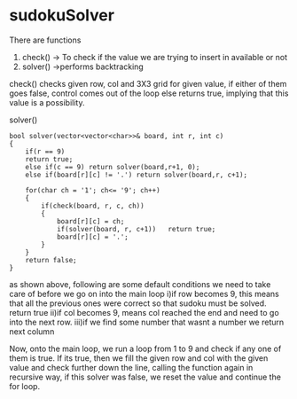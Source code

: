 # sudokuSolver

There are functions
1) check() -> To check if the value we are trying to insert in available or not
2) solver() ->performs backtracking

check()
checks given row, col and 3X3 grid for given value, if either of them goes false, control comes out of the loop
else returns true, implying that this value is a possibility.

solver()


	bool solver(vector<vector<char>>& board, int r, int c)
	{
		if(r == 9)
		return true;
		else if(c == 9)	return solver(board,r+1, 0);
		else if(board[r][c] != '.') return solver(board,r, c+1);
		
		for(char ch = '1'; ch<= '9'; ch++)
		{
			if(check(board, r, c, ch))
			{
				board[r][c] = ch;
				if(solver(board, r, c+1))	return true;
				board[r][c] = '.';
			}
		}
		return false;
	}
  
  as shown above, following are some default conditions we need to take care of before we go on into the main loop
  i)if row becomes 9, this means that all the previous ones were correct so that sudoku must be solved. return true
  ii)if col becomes 9, means col reached the end and need to go into the next row.
  iii)if we find some number that wasnt a number we return next column
  
  Now, onto the main loop,
  we run a loop from 1 to 9 and check if any one of them is true. If its true, then we fill the given row and col with the given value and check further down the             line, calling the function again in recursive way, if this solver was false, we reset the value and continue the for loop.
